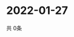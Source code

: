 # 2022-01-27
  共 0条

  <!-- BEGIN -->
  <!-- 最后更新时间Thu Jan 27 2022 18:05:52 GMT+0000 (Coordinated Universal Time) -->
  
  <!-- END -->
  
  